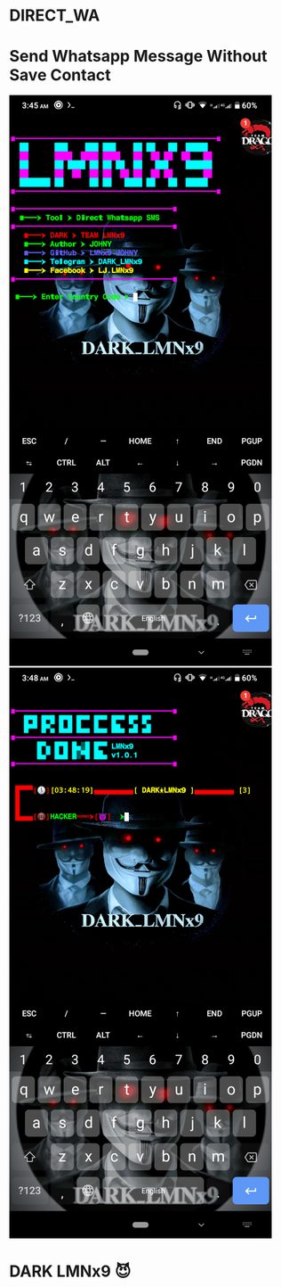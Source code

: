 # DIRECT_WA
# Send Whatsapp Message Without Save Contact
![logo](https://github.com/LMNx9-JOHNY/DIRECT_WA/blob/main/Screenshot_20231113-034521.png)
![logo](https://github.com/LMNx9-JOHNY/DIRECT_WA/blob/main/Screenshot_20231113-034827.png)

# DARK LMNx9 😈
